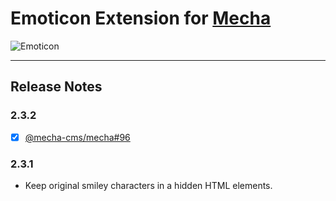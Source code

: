 Emoticon Extension for [Mecha](https://github.com/mecha-cms/mecha)
==================================================================

![Emoticon](https://user-images.githubusercontent.com/1669261/73324661-4ccc6e80-427e-11ea-9215-c87a6558d66c.png)

---

Release Notes
-------------

### 2.3.2

 - [x] [@mecha-cms/mecha#96](https://github.com/mecha-cms/mecha/issues/96)

### 2.3.1

 - Keep original smiley characters in a hidden HTML elements.
